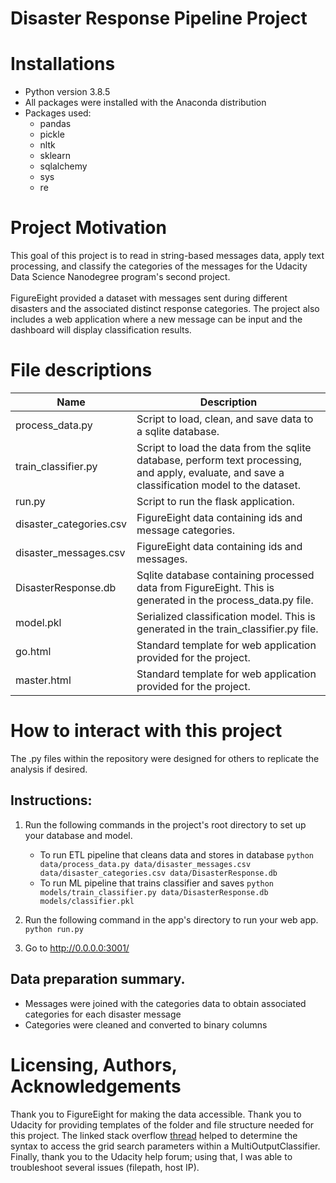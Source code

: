 # Disaster Response Pipeline Project


# Installations
- Python version 3.8.5
- All packages were installed with the Anaconda distribution
- Packages used:
	- pandas
	- pickle
	- nltk
	- sklearn
	- sqlalchemy
	- sys
	- re

# Project Motivation
This goal of this project is to read in string-based messages data, apply text processing, and classify the categories of the messages for the Udacity Data Science Nanodegree program's second project.
<br>  <br>
FigureEight provided a dataset with messages sent during different disasters and the associated distinct response categories.  The project also includes
a web application where a new message can be input and the dashboard will display classification results.  


# File descriptions

| Name| Description |
| ----------- | ----------- |
| process_data.py|  Script to load, clean, and save data to a sqlite database. |
| train_classifier.py| Script to load the data from the sqlite database, perform text processing, and apply, evaluate, and save a classification model to the dataset. |
| run.py | Script to run the flask application. |
| disaster_categories.csv | FigureEight data containing ids and message categories.|
| disaster_messages.csv   | FigureEight data containing ids and messages.|
| DisasterResponse.db| Sqlite database containing processed data from FigureEight.  This is generated in the process_data.py file.|
| model.pkl| Serialized classification model.  This is generated in the train_classifier.py file.|
| go.html| Standard template for web application provided for the project.|
| master.html| Standard template for web application provided for the project.|

# How to interact with this project
The .py files within the repository were designed for others to replicate the analysis if desired.    


## Instructions:
1. Run the following commands in the project's root directory to set up your database and model.

    - To run ETL pipeline that cleans data and stores in database
        `python data/process_data.py data/disaster_messages.csv data/disaster_categories.csv data/DisasterResponse.db`
    - To run ML pipeline that trains classifier and saves
        `python models/train_classifier.py data/DisasterResponse.db models/classifier.pkl`

2. Run the following command in the app's directory to run your web app.
    `python run.py`

3. Go to http://0.0.0.0:3001/

## Data preparation summary.  
- Messages were joined with the categories data to obtain associated categories for each disaster message 
- Categories were cleaned and converted to binary columns


# Licensing, Authors, Acknowledgements
Thank you to FigureEight for making the data accessible.  Thank you to Udacity for providing templates of the folder and file structure needed for this project.  The linked stack
 overflow [thread](https://stackoverflow.com/questions/43532811/gridsearch-over-multioutputregressor) helped to determine the syntax to access the grid search parameters within a MultiOutputClassifier.  
Finally, thank you to the Udacity help forum; using that, I was able to troubleshoot several issues (filepath, host IP).   